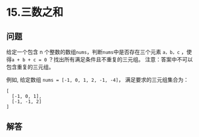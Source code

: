 # 15.三数之和

## 问题
给定一个包含 n 个整数的数组`nums`，判断`nums`中是否存在三个元素 `a，b，c` ，使得`a + b + c = 0` ？找出所有满足条件且不重复的三元组。
注意：答案中不可以包含重复的三元组。

例如, 给定数组 `nums = [-1, 0, 1, 2, -1, -4]`，
满足要求的三元组集合为：
```
[
  [-1, 0, 1],
  [-1, -1, 2]
]
```

## 解答

```python
  
```
